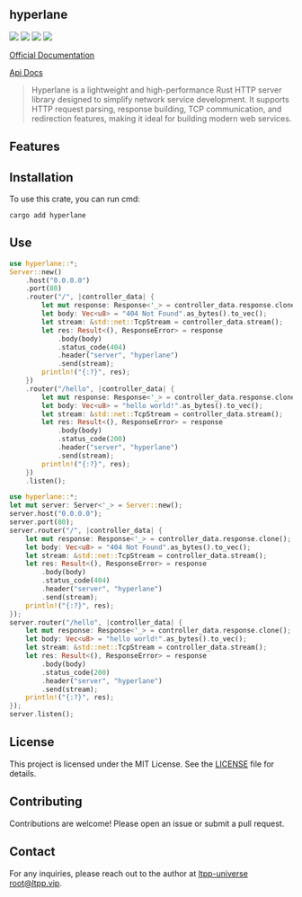 ## hyperlane

[![](https://img.shields.io/crates/v/hyperlane.svg)](https://crates.io/crates/hyperlane)
[![](https://docs.rs/hyperlane/badge.svg)](https://docs.rs/hyperlane)
[![](https://img.shields.io/crates/l/hyperlane.svg)](./LICENSE)
[![](https://github.com/ltpp-universe/hyperlane/workflows/Rust/badge.svg)](https://github.com/ltpp-universe/hyperlane/actions?query=workflow:Rust)

[Official Documentation](https://docs.ltpp.vip/HYPERLANE/)

[Api Docs](https://docs.rs/hyperlane/latest/hyperlane/)

> Hyperlane is a lightweight and high-performance Rust HTTP server library designed to simplify network service development. It supports HTTP request parsing, response building, TCP communication, and redirection features, making it ideal for building modern web services.

## Features

## Installation

To use this crate, you can run cmd:

```shell
cargo add hyperlane
```

## Use

```rust
use hyperlane::*;
Server::new()
    .host("0.0.0.0")
    .port(80)
    .router("/", |controller_data| {
        let mut response: Response<'_> = controller_data.response.clone();
        let body: Vec<u8> = "404 Not Found".as_bytes().to_vec();
        let stream: &std::net::TcpStream = controller_data.stream();
        let res: Result<(), ResponseError> = response
            .body(body)
            .status_code(404)
            .header("server", "hyperlane")
            .send(stream);
        println!("{:?}", res);
    })
    .router("/hello", |controller_data| {
        let mut response: Response<'_> = controller_data.response.clone();
        let body: Vec<u8> = "hello world!".as_bytes().to_vec();
        let stream: &std::net::TcpStream = controller_data.stream();
        let res: Result<(), ResponseError> = response
            .body(body)
            .status_code(200)
            .header("server", "hyperlane")
            .send(stream);
        println!("{:?}", res);
    })
    .listen();
```

```rust
use hyperlane::*;
let mut server: Server<'_> = Server::new();
server.host("0.0.0.0");
server.port(80);
server.router("/", |controller_data| {
    let mut response: Response<'_> = controller_data.response.clone();
    let body: Vec<u8> = "404 Not Found".as_bytes().to_vec();
    let stream: &std::net::TcpStream = controller_data.stream();
    let res: Result<(), ResponseError> = response
        .body(body)
        .status_code(404)
        .header("server", "hyperlane")
        .send(stream);
    println!("{:?}", res);
});
server.router("/hello", |controller_data| {
    let mut response: Response<'_> = controller_data.response.clone();
    let body: Vec<u8> = "hello world!".as_bytes().to_vec();
    let stream: &std::net::TcpStream = controller_data.stream();
    let res: Result<(), ResponseError> = response
        .body(body)
        .status_code(200)
        .header("server", "hyperlane")
        .send(stream);
    println!("{:?}", res);
});
server.listen();
```

## License

This project is licensed under the MIT License. See the [LICENSE](LICENSE) file for details.

## Contributing

Contributions are welcome! Please open an issue or submit a pull request.

## Contact

For any inquiries, please reach out to the author at [ltpp-universe <root@ltpp.vip>](mailto:root@ltpp.vip).

